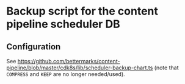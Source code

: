 # Backup script for the content pipeline scheduler DB

## Configuration

See https://github.com/bettermarks/content-pipeline/blob/master/cdk8s/lib/scheduler-backup-chart.ts (note that `COMPRESS` and `KEEP` are no longer needed/used).

